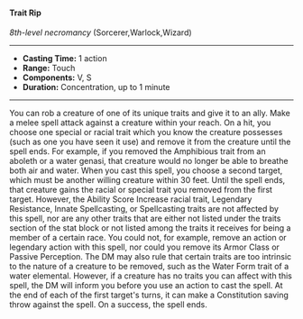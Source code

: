 #### Trait Rip
*8th-level necromancy* (Sorcerer,Warlock,Wizard)
___
- **Casting Time:** 1 action
- **Range:** Touch
- **Components:** V, S
- **Duration:** Concentration, up to 1 minute
---
You can rob a creature of one of its unique traits
and give it to an ally. Make a melee spell attack
against a creature within your reach. On a hit, you
choose one special or racial trait which you know
the creature possesses (such as one you have seen it
use) and remove it from the creature until the spell
ends. For example, if you removed the Amphibious
trait from an aboleth or a water genasi, that
creature would no longer be able to breathe both air
and water.
When you cast this spell, you choose a second
target, which must be another willing creature
within 30 feet. Until the spell ends, that creature
gains the racial or special trait you removed from
the first target.
However, the Ability Score Increase racial trait,
Legendary Resistance, Innate Spellcasting, or
Spellcasting traits are not affected by this spell, nor
are any other traits that are either not listed under
the traits section of the stat block or not listed
among the traits it receives for being a member of a
certain race. You could not, for example, remove an
action or legendary action with this spell, nor could
you remove its Armor Class or Passive Perception.
The DM may also rule that certain traits are too
intrinsic to the nature of a creature to be removed,
such as the Water Form trait of a water elemental.
However, if a creature has no traits you can affect
with this spell, the DM will inform you before you
use an action to cast the spell.
At the end of each of the first target's turns, it can
make a Constitution saving throw against the spell.
On a success, the spell ends.
